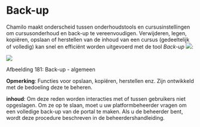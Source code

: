 # Back-up

Chamilo maakt onderscheid tussen onderhoudstools en cursusinstellingen om cursusonderhoud en back-up te vereenvoudigen. Verwijderen, legen, kopiëren, opslaan of herstellen van de inhoud van een cursus \(gedeeltelijk of volledig\) kan snel en efficiënt worden uitgevoerd met de tool _Back-up_ ![](../../.gitbook/assets/graphics329%20%283%29.gif):

![](../../.gitbook/assets/images250%20%283%29.png)

Afbeelding 181: Back-up - algemeen

**Opmerking**: Functies voor opslaan, kopiëren, herstellen enz. Zijn ontwikkeld met de bedoeling deze te beheren.

**inhoud**: Om deze reden worden interacties met of tussen gebruikers niet opgeslagen. Om ze op te slaan, moet u uw platformbeheerder vragen om een volledige back-up van de portal te maken. Als u de beheerder bent, wordt deze procedure beschreven in de beheerdershandleiding.
